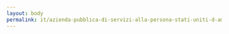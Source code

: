 ```yaml
---
layout: body
permalink: it/azienda-pubblica-di-servizi-alla-persona-stati-uniti-d-america/
---
```


